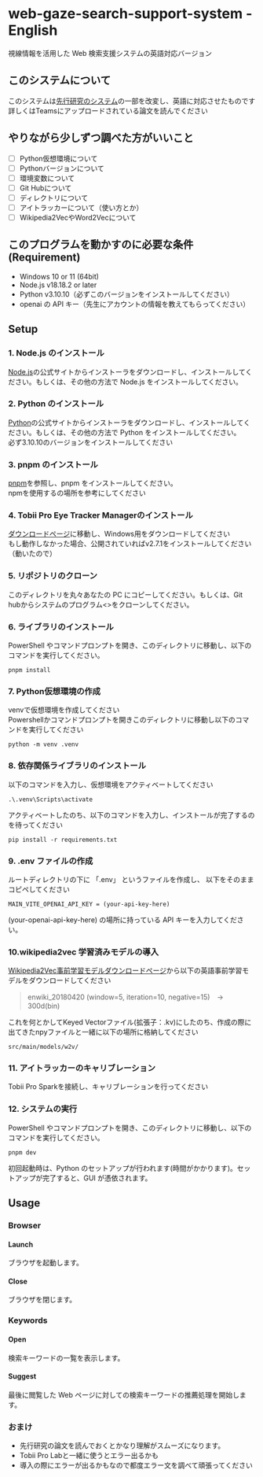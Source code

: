 # web-gaze-search-support-system - English

視線情報を活用した Web 検索支援システムの英語対応バージョン

## このシステムについて
このシステムは[先行研究のシステム](https://github.com/airRnot1106/web-gaze-search-support-system.git)の一部を改変し、英語に対応させたものです<br>
詳しくはTeamsにアップロードされている論文を読んでください<br>

## やりながら少しずつ調べた方がいいこと
- [ ] Python仮想環境について
- [ ] Pythonバージョンについて
- [ ] 環境変数について 
- [ ] Git Hubについて
- [ ] ディレクトリについて
- [ ] アイトラッカーについて（使い方とか）
- [ ] Wikipedia2VecやWord2Vecについて

## このプログラムを動かすのに必要な条件(Requirement)

- Windows 10 or 11 (64bit)
- Node.js v18.18.2 or later
- Python v3.10.10（必ずこのバージョンをインストールしてください）
- openai の API キー（先生にアカウントの情報を教えてもらってください）

## Setup

### 1. Node.js のインストール

[Node.js](https://nodejs.org/en)の公式サイトからインストーラをダウンロードし、インストールしてください。もしくは、その他の方法で Node.js をインストールしてください。 

### 2. Python のインストール

[Python](https://www.python.org)の公式サイトからインストーラをダウンロードし、インストールしてください。もしくは、その他の方法で Python をインストールしてください。<br>
必ず3.10.10のバージョンをインストールしてください

### 3. pnpm のインストール

[pnpm](https://pnpm.io/ja/installation)を参照し、pnpm をインストールしてください。<br>
npmを使用するの場所を参考にしてください

### 4. Tobii Pro Eye Tracker Managerのインストール
[ダウンロードページ](https://www.tobii.com/ja/products/software/applications-and-developer-kits/tobii-pro-eye-tracker-manager)に移動し、Windows用をダウンロードしてください<br>
もし動作しなかった場合、公開されていればv2.7.1をインストールしてください（動いたので）


### 5. リポジトリのクローン

このディレクトリを丸々あなたの PC にコピーしてください。もしくは、Git hubからシステムのプログラム<>をクローンしてください。

### 6. ライブラリのインストール

PowerShell やコマンドプロンプトを開き、このディレクトリに移動し、以下のコマンドを実行してください。

```shell
pnpm install
```

### 7. Python仮想環境の作成
venvで仮想環境を作成してください<br>
Powershellかコマンドプロンプトを開きこのディレクトリに移動し以下のコマンドを実行してください<br>
```shell
python -m venv .venv
```


### 8. 依存関係ライブラリのインストール
以下のコマンドを入力し、仮想環境をアクティベートしてください<br>
```shell
.\.venv\Scripts\activate
```

アクティベートしたのち、以下のコマンドを入力し、インストールが完了するのを待ってください
```shell
pip install -r requirements.txt
```


### 9. .env ファイルの作成

ルートディレクトリの下に
「.env」
というファイルを作成し、
以下をそのままコピペしてください

```shell
MAIN_VITE_OPENAI_API_KEY = (your-api-key-here)
```

(your-openai-api-key-here) の場所に持っている API キーを入力してください。

### 10.wikipedia2vec 学習済みモデルの導入

[Wikipedia2Vec事前学習モデルダウンロードページ](https://wikipedia2vec.github.io/wikipedia2vec/pretrained/)から以下の英語事前学習モデルをダウンロードしてください<br>

> enwiki_20180420 (window=5, iteration=10, negative=15)　→ 300d(bin)


これを何とかしてKeyed Vectorファイル(拡張子：.kv)にしたのち、作成の際に出てきたnpyファイルと一緒に以下の場所に格納してください
```shell
src/main/models/w2v/
```

### 11. アイトラッカーのキャリブレーション
Tobii Pro Sparkを接続し、キャリブレーションを行ってください

### 12. システムの実行

PowerShell やコマンドプロンプトを開き、このディレクトリに移動し、以下のコマンドを実行してください。

```shell
pnpm dev
```

初回起動時は、Python のセットアップが行われます(時間がかかります)。セットアップが完了すると、GUI が憑依されます。

## Usage

### Browser

#### Launch

ブラウザを起動します。

#### Close

ブラウザを閉じます。

### Keywords

#### Open

検索キーワードの一覧を表示します。

#### Suggest

最後に閲覧した Web ページに対しての検索キーワードの推薦処理を開始します。

### おまけ

- 先行研究の論文を読んでおくとかなり理解がスムーズになります。
- Tobii Pro Labと一緒に使うとエラー出るかも
- 導入の際にエラーが出るかもなので都度エラー文を調べて頑張ってください


